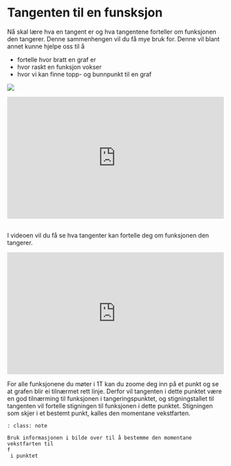 # Tangenten til en funsksjon

Nå skal lære hva en tangent er og hva tangentene forteller om funksjonen den tangerer. Denne sammenhengen vil du få mye bruk for. Denne vil blant annet kunne hjelpe oss til å 

* fortelle hvor bratt en graf er
* hvor raskt en funksjon vokser
* hvor vi kan finne topp- og bunnpunkt til en graf

![](/bilder/tangent.jpg)

<div style="padding:56.25% 0 0 0;position:relative;"><iframe src="https://player.vimeo.com/video/86001854?h=97f0004b86&title=0&byline=0&portrait=0" style="position:absolute;top:0;left:0;width:100%;height:100%;" frameborder="0" allow="autoplay; fullscreen; picture-in-picture" allowfullscreen></iframe></div><script src="https://player.vimeo.com/api/player.js"></script>

<br>

I videoen vil du få se hva tangenter kan fortelle deg om funksjonen den tangerer.

<div style="padding:56.25% 0 0 0;position:relative;"><iframe src="https://player.vimeo.com/video/86002106?h=eef2026b81&title=0&byline=0&portrait=0" style="position:absolute;top:0;left:0;width:100%;height:100%;" frameborder="0" allow="autoplay; fullscreen; picture-in-picture" allowfullscreen></iframe></div><script src="https://player.vimeo.com/api/player.js"></script>



For alle funksjonene du møter i 1T kan du zoome deg inn på et punkt og se at grafen blir ei tilnærmet rett linje. Derfor vil tangenten i dette punktet være en god tilnærming til funksjonen i tangeringspunktet, og stigningstallet til tangenten vil fortelle stigningen til funksjonen i dette punktet. Stigningen som skjer i et bestemt punkt, kalles den momentane vekstfarten.

```{admonition} Oppgave 1
: class: note

Bruk informasjonen i bilde over til å bestemme den momentane vekstfarten til 
f
 i punktet

```